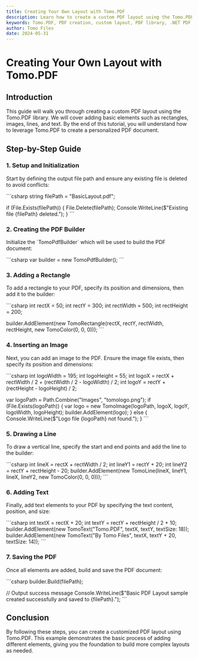 ```yaml
---
title: Creating Your Own Layout with Tomo.PDF
description: Learn how to create a custom PDF layout using the Tomo.PDF library. This guide covers adding rectangles, images, lines, and text to personalize your PDF documents.
keywords: Tomo.PDF, PDF creation, custom layout, PDF library, .NET PDF, PDF document
author: Tomo Files
date: 2024-05-31
---
```


# Creating Your Own Layout with Tomo.PDF

## Introduction

This guide will walk you through creating a custom PDF layout using the Tomo.PDF library. We will cover adding basic elements such as rectangles, images, lines, and text. By the end of this tutorial, you will understand how to leverage Tomo.PDF to create a personalized PDF document.

## Step-by-Step Guide

### 1. Setup and Initialization

Start by defining the output file path and ensure any existing file is deleted to avoid conflicts:

\`\`\`csharp
string filePath = "BasicLayout.pdf";

if (File.Exists(filePath))
{
    File.Delete(filePath);
    Console.WriteLine($"Existing file {filePath} deleted.");
}
\`\`\`

### 2. Creating the PDF Builder

Initialize the \`TomoPdfBuilder\` which will be used to build the PDF document:

\`\`\`csharp
var builder = new TomoPdfBuilder();
\`\`\`

### 3. Adding a Rectangle

To add a rectangle to your PDF, specify its position and dimensions, then add it to the builder:

\`\`\`csharp
int rectX = 50;
int rectY = 300;
int rectWidth = 500;
int rectHeight = 200;

builder.AddElement(new TomoRectangle(rectX, rectY, rectWidth, rectHeight, new TomoColor(0, 0, 0)));
\`\`\`

### 4. Inserting an Image

Next, you can add an image to the PDF. Ensure the image file exists, then specify its position and dimensions:

\`\`\`csharp
int logoWidth = 195;
int logoHeight = 55;
int logoX = rectX + rectWidth / 2 + (rectWidth / 2 - logoWidth) / 2;
int logoY = rectY + (rectHeight - logoHeight) / 2;

var logoPath = Path.Combine("Images", "tomologo.png");
if (File.Exists(logoPath))
{
    var logo = new TomoImage(logoPath, logoX, logoY, logoWidth, logoHeight);
    builder.AddElement(logo);
}
else
{
    Console.WriteLine($"Logo file {logoPath} not found.");
}
\`\`\`

### 5. Drawing a Line

To draw a vertical line, specify the start and end points and add the line to the builder:

\`\`\`csharp
int lineX = rectX + rectWidth / 2;
int lineY1 = rectY + 20;
int lineY2 = rectY + rectHeight - 20;
builder.AddElement(new TomoLine(lineX, lineY1, lineX, lineY2, new TomoColor(0, 0, 0)));
\`\`\`

### 6. Adding Text

Finally, add text elements to your PDF by specifying the text content, position, and size:

\`\`\`csharp
int textX = rectX + 20;
int textY = rectY + rectHeight / 2 + 10;
builder.AddElement(new TomoText("Tomo.PDF", textX, textY, textSize: 18));
builder.AddElement(new TomoText("By Tomo Files", textX, textY + 20, textSize: 14));
\`\`\`

### 7. Saving the PDF

Once all elements are added, build and save the PDF document:

\`\`\`csharp
builder.Build(filePath);

// Output success message
Console.WriteLine($"Basic PDF Layout sample created successfully and saved to {filePath}.");
\`\`\`

## Conclusion

By following these steps, you can create a customized PDF layout using Tomo.PDF. This example demonstrates the basic process of adding different elements, giving you the foundation to build more complex layouts as needed.
